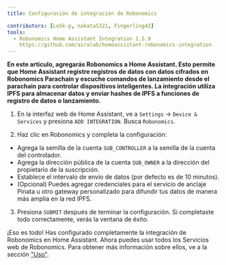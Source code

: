 ```yaml
---
title: Configuración de integración de Robonomics

contributors: [LoSk-p, nakata5321, Fingerling42]
tools:
  - Robonomics Home Assistant Integration 1.5.9
    https://github.com/airalab/homeassistant-robonomics-integration
---
```


**En este artículo, agregarás Robonomics a Home Assistant. Esto permite que Home Assistant registre registros de datos con datos cifrados en Robonomics Parachain y escuche comandos de lanzamiento desde el parachain para controlar dispositivos inteligentes. La integración utiliza IPFS para almacenar datos y enviar hashes de IPFS a funciones de registro de datos o lanzamiento.**

<robo-wiki-video autoplay loop controls :videos="[{src: 'QmQp66J943zbF6iFdkKQpBikSbm9jV9La25bivKd7cz6fD', type:'mp4'}]" />

1. En la interfaz web de Home Assistant, ve a `Settings` -> `Device & Services` y presiona `ADD INTEGRATION`. Busca `Robonomics`.

2. Haz clic en Robonomics y completa la configuración: 

- Agrega la semilla de la cuenta `SUB_CONTROLLER` a la semilla de la cuenta del controlador.
- Agrega la dirección pública de la cuenta `SUB_OWNER` a la dirección del propietario de la suscripción.
- Establece el intervalo de envío de datos (por defecto es de 10 minutos).
- (Opcional) Puedes agregar credenciales para el servicio de anclaje Pinata u otro gateway personalizado para difundir tus datos de manera más amplia en la red IPFS.

3. Presiona `SUBMIT` después de terminar la configuración. Si completaste todo correctamente, verás la ventana de éxito.

¡Eso es todo! Has configurado completamente la integración de Robonomics en Home Assistant. Ahora puedes usar todos los 
Servicios web de Robonomics. Para obtener más información sobre ellos, ve a la sección ["Uso"](/docs/global-administration).
